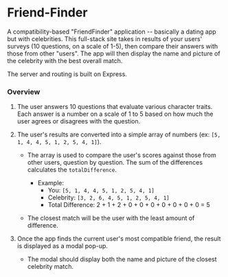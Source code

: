 # Friend-Finder

A compatibility-based "FriendFinder" application -- basically a dating app but with celebrities. This full-stack site takes in results of your users' surveys (10 questions, on a scale of 1-5), then compare their answers with those from other "users". The app will then display the name and picture of the celebrity with the best overall match. 

The server and routing is built on Express.

### Overview

1. The user answers 10 questions that evaluate various character traits. Each answer is a number on a scale of 1 to 5 based on how much the user agrees or disagrees with the question.

2. The user's results are converted into a simple array of numbers (ex: `[5, 1, 4, 4, 5, 1, 2, 5, 4, 1]`).
   * The array is used to compare the user's scores against those from other users, question by question. The sum of the differences calculates the `totalDifference`.
     * Example: 
       * You: `[5, 1, 4, 4, 5, 1, 2, 5, 4, 1]`
       * Celebrity: `[3, 2, 6, 4, 5, 1, 2, 5, 4, 1]`
       * Total Difference: 2 + 1 + 2 + 0 + 0 + 0 + 0 + 0 + 0 + 0 = 5

   * The closest match will be the user with the least amount of difference.

3. Once the app finds the current user's most compatible friend, the result is displayed as a modal pop-up.
   * The modal should display both the name and picture of the closest celebrity match. 

